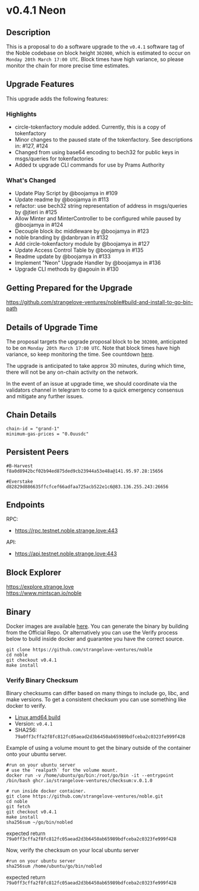 # v0.4.1 Neon
## Description
This is a proposal to do a software upgrade to the `v0.4.1` software tag of the Noble codebase on block height `302000`, which is estimated to occur on `Monday 20th March 17:00 UTC`. Block times have high variance, so please monitor the chain for more precise time estimates.  

 

## Upgrade Features 
This upgrade adds the following features:  

 

### Highlights
- circle-tokenfactory module added. Currently, this is a copy of tokenfactory
- Minor changes to the paused state of the tokenfactory. See descriptions in: #127, #124
- Changed from using base64 encoding to bech32 for public keys in msgs/queries for tokenfactories
- Added tx upgrade CLI commands for use by Prams Authority

### What's Changed
- Update Play Script by @boojamya in #109
- Update readme by @boojamya in #113
- refactor: use bech32 string representation of address in msgs/queries by @jtieri in #125
- Allow Minter and MinterController to be configured while paused by @boojamya in #124
- Decouple block ibc middleware by @boojamya in #123
- noble branding by @danbryan in #132
- Add circle-tokenfactory module by @boojamya in #127
- Update Access Control Table by @boojamya in #135
- Readme update by @boojamya in #133
- Implement "Neon" Upgrade Handler by @boojamya in #136
- Upgrade CLI methods by @agouin in #130
 

## Getting Prepared for the Upgrade 

https://github.com/strangelove-ventures/noble#build-and-install-to-go-bin-path  

 

## Details of Upgrade Time 
The proposal targets the upgrade proposal block to be `302000`, anticipated to be on `Monday 20th March 17:00 UTC`. Note that block times have high variance, so keep monitoring the time. See countdown [here](https://testnet.mintscan.io/noble-testnet/blocks/302000).  

The upgrade is anticipated to take approx 30 minutes, during which time, there will not be any on-chain activity on the network.  

In the event of an issue at upgrade time, we should coordinate via the validators channel in telegram to come to a quick emergency consensus and mitigate any further issues.

## Chain Details
```
chain-id = "grand-1"
minimum-gas-prices = "0.0uusdc"
```
## Persistent Peers
```
#B-Harvest
f8a0d8942bcf02b94ed875ded9cb23944a53e48a@141.95.97.28:15656

#Everstake
d82829d886635ffcfcef66adfaa725acb522e1c6@83.136.255.243:26656
```

## Endpoints
RPC: 
* https://rpc.testnet.noble.strange.love:443  

API:
* https://api.testnet.noble.strange.love:443  

## Block Explorer  
https://explore.strange.love  
https://www.mintscan.io/noble  


## Binary

Docker images are available [here](https://github.com/strangelove-ventures/noble/pkgs/container/noble/72469688?tag=v0.3.0). You can generate the binary by building from the Official Repo. Or alternatively you can use the Verify process below to build inside docker and guarantee you have the correct source.

```
git clone https://github.com/strangelove-ventures/noble
cd noble
git checkout v0.4.1
make install
```
### Verify Binary Checksum
Binary checksums can differ based on many things to include go, libc, and make versions. To get a consistent checksum you can use something like docker to verify.

  * [Linux amd64 build](nobled)
  * Version: `v0.4.1`
  * SHA256: `79a0ff3cffa2f8fc812fc05aead2d3b6450ab65989bdfceba2c0323fe999f428`

  Example of using a volume mount to get the binary outside of the container onto your ubuntu server.
  ```
  #run on your ubuntu server
  # use the `realpath` for the volume mount.
  docker run -v /home/ubuntu/go/bin:/root/go/bin -it --entrypoint /bin/bash ghcr.io/strangelove-ventures/checksum:v.0.1.0
  ```
  ```
  # run inside docker container.
  git clone https://github.com/strangelove-ventures/noble.git
  cd noble
  git fetch
  git checkout v0.4.1
  make install
  sha256sum ~/go/bin/nobled
  ```
  expected return `79a0ff3cffa2f8fc812fc05aead2d3b6450ab65989bdfceba2c0323fe999f428`  
  
  Now, verify the checksum on your local ubuntu server  
  ```
  #run on your ubuntu server
  sha256sum /home/ubuntu/go/bin/nobled
  ```
  expected return `79a0ff3cffa2f8fc812fc05aead2d3b6450ab65989bdfceba2c0323fe999f428` 